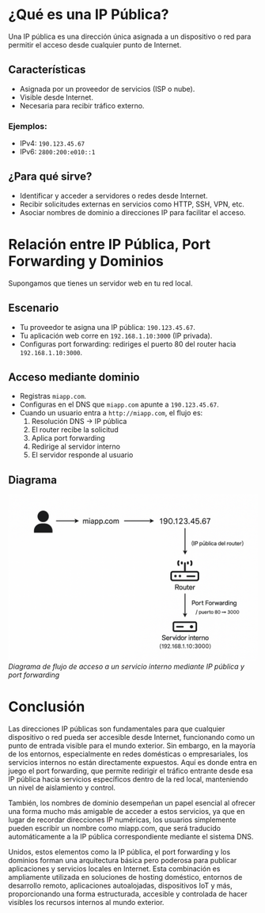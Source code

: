 # ¿Qué es una IP Pública?

Una IP pública es una dirección única asignada a un dispositivo o red para permitir el acceso desde cualquier punto de Internet.

## Características

- Asignada por un proveedor de servicios (ISP o nube).
- Visible desde Internet.
- Necesaria para recibir tráfico externo.

### Ejemplos:
- IPv4: `190.123.45.67`
- IPv6: `2800:200:e010::1`

## ¿Para qué sirve?

- Identificar y acceder a servidores o redes desde Internet.
- Recibir solicitudes externas en servicios como HTTP, SSH, VPN, etc.
- Asociar nombres de dominio a direcciones IP para facilitar el acceso. 

# Relación entre IP Pública, Port Forwarding y Dominios

Supongamos que tienes un servidor web en tu red local.

## Escenario

- Tu proveedor te asigna una IP pública: `190.123.45.67`.
- Tu aplicación web corre en `192.168.1.10:3000` (IP privada).
- Configuras port forwarding: rediriges el puerto 80 del router hacia `192.168.1.10:3000`.

## Acceso mediante dominio

- Registras `miapp.com`.
- Configuras en el DNS que `miapp.com` apunte a `190.123.45.67`.
- Cuando un usuario entra a `http://miapp.com`, el flujo es:
  1. Resolución DNS → IP pública
  2. El router recibe la solicitud
  3. Aplica port forwarding
  4. Redirige al servidor interno
  5. El servidor responde al usuario

## Diagrama

<div class="center">
    <img src="../../assets/images/diagrams/public-ip.png" alt="Diagrama de flujo de acceso a un servicio interno mediante IP pública y port forwarding" 
		 class="logo--3rd-party">
	<i>Diagrama de flujo de acceso a un servicio interno mediante IP pública y port forwarding</i>
</div> 

# Conclusión

Las direcciones IP públicas son fundamentales para que cualquier dispositivo o red pueda ser accesible desde Internet, funcionando como un punto de entrada visible para el mundo exterior. Sin embargo, en la mayoría de los entornos, especialmente en redes domésticas o empresariales, los servicios internos no están directamente expuestos. Aquí es donde entra en juego el port forwarding, que permite redirigir el tráfico entrante desde esa IP pública hacia servicios específicos dentro de la red local, manteniendo un nivel de aislamiento y control.

También, los nombres de dominio desempeñan un papel esencial al ofrecer una forma mucho más amigable de acceder a estos servicios, ya que en lugar de recordar direcciones IP numéricas, los usuarios simplemente pueden escribir un nombre como miapp.com, que será traducido automáticamente a la IP pública correspondiente mediante el sistema DNS.

Unidos, estos elementos como la IP pública, el port forwarding y los dominios forman una arquitectura básica pero poderosa para publicar aplicaciones y servicios locales en Internet. Esta combinación es ampliamente utilizada en soluciones de hosting doméstico, entornos de desarrollo remoto, aplicaciones autoalojadas, dispositivos IoT y más, proporcionando una forma estructurada, accesible y controlada de hacer visibles los recursos internos al mundo exterior.
